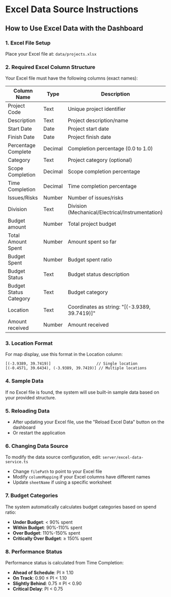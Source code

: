 # Excel Data Source Instructions

## How to Use Excel Data with the Dashboard

### 1. Excel File Setup
Place your Excel file at: `data/projects.xlsx`

### 2. Required Excel Column Structure
Your Excel file must have the following columns (exact names):

| Column Name | Type | Description |
|-------------|------|-------------|
| Project Code | Text | Unique project identifier |
| Description | Text | Project description/name |
| Start Date | Date | Project start date |
| Finish Date | Date | Project finish date |
| Percentage Complete | Decimal | Completion percentage (0.0 to 1.0) |
| Category | Text | Project category (optional) |
| Scope Completion | Decimal | Scope completion percentage |
| Time Completion | Decimal | Time completion percentage |
| Issues/Risks | Number | Number of issues/risks |
| Division | Text | Division (Mechanical/Electrical/Instrumentation) |
| Budget amount | Number | Total project budget |
| Total Amount Spent | Number | Amount spent so far |
| Budget Spent | Number | Budget spent ratio |
| Budget Status | Text | Budget status description |
| Budget Status Category | Text | Budget category |
| Location | Text | Coordinates as string: "[(-3.9389, 39.7419)]" |
| Amount received | Number | Amount received |

### 3. Location Format
For map display, use this format in the Location column:
```
[(-3.9389, 39.7419)]                    // Single location
[(-0.4571, 39.6434), (-3.9389, 39.7419)] // Multiple locations
```

### 4. Sample Data
If no Excel file is found, the system will use built-in sample data based on your provided structure.

### 5. Reloading Data
- After updating your Excel file, use the "Reload Excel Data" button on the dashboard
- Or restart the application

### 6. Changing Data Source
To modify the data source configuration, edit: `server/excel-data-service.ts`
- Change `filePath` to point to your Excel file
- Modify `columnMapping` if your Excel columns have different names
- Update `sheetName` if using a specific worksheet

### 7. Budget Categories
The system automatically calculates budget categories based on spend ratio:
- **Under Budget**: < 90% spent
- **Within Budget**: 90%-110% spent  
- **Over Budget**: 110%-150% spent
- **Critically Over Budget**: ≥ 150% spent

### 8. Performance Status
Performance status is calculated from Time Completion:
- **Ahead of Schedule**: PI ≥ 1.10
- **On Track**: 0.90 ≤ PI < 1.10
- **Slightly Behind**: 0.75 ≤ PI < 0.90
- **Critical Delay**: PI < 0.75